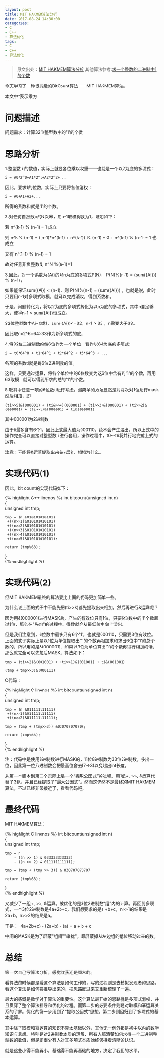 ```yaml
---
layout: post
title: MIT HAKMEM算法分析
date: 2017-08-24 14:30:00 
categories:
- C
- C++
- 算法优化
tags: 
- C
- C++
- 算法优化
---
```



>原文出处：[MIT HAKMEM算法分析](http://blog.csdn.net/msquare/article/details/4536388)
>其他算法参考:[求一个整数的二进制中1的个数](http://blog.csdn.net/wangjun_1218/article/details/4464129)


今天学习了一种很有趣的BitCount算法——MIT HAKMEM算法。

本文中^表示乘方

# 问题描述 #

问题需求：计算32位整型数中的'1'的个数

# 思路分析 #

1.整型数 i 的数值，实际上就是各位乘以权重——也就是一个以2为底的多项式：

`i = A0*2^0+A1*2^1+A2*2^2+...`

因此，要求1的位数，实际上只要将各位消权：

`i = A0+A1+A2+...`

所得的系数和就是'1'的个数。

2.对任何自然数n的N次幂，用n-1取模得数为1，证明如下：

若 n^(k-1) % (n-1) = 1 成立

则 n^k % (n-1) = ((n-1)*n^(k-1) + n^(k-1)) % (n-1) = 0 + n^(k-1) % (n-1)  = 1 也成立

又有 n^(1-1) % (n-1) = 1

故对任意非负整数N, n^N %(n-1)=1

3.因此，对一个系数为{Ai}的以n为底的多项式P(N)， P(N)%(n-1) = (sum({Ai})) % (n-1) ;

如果能保证sum({Ai}) < (n-1)，则 P(N)%(n-1) = (sum({Ai}))  ，也就是说，此时只要用n-1对多项式取模，就可以完成消权，得到系数和。

于是，问题转化为，将以2为底的多项式转化为以n为底的多项式，其中n要足够大，使得n-1 > sum({Ai})恒成立。

32位整型数中Ai=0或1，sum({Ai})<=32。n-1 > 32 ，n需要大于33。

因此取n=2^6=64>33作为新多项式的底。

4.将32位二进制数的每6位作为一个单位，看作以64为底的多项式:

` i = t0*64^0 + t1*64^1 + t2*64^2 + t3*64^3 + ... `

各项的系数ti就是每6位2进制数的值。

这样，只要通过运算，将各个单位中的6位数变为这6位中含有的'1'的个数，再用63取模，就可以得到所求的总的'1'的个数。

5.取其中任意一项的6位数ti进行考虑，最简单的方法显然是对每次对1位进行mask然后相加，即

	(ti>>5)&(000001) + (ti&>>4)(000001) + (ti>>3)&(000001) + (ti>>2)&(000001) + (ti>>1)&(000001) + ti&(000001)

其中000001为2进制数

由于ti最多含有6个1，因此上式最大值为000110，绝不会产生溢出，所以上式中的操作完全可以直接对整型数 i 进行套用，操作过程中，t0～t6将并行地完成上式的运算。

注意：不能将&运算提取出来先+后&，想想为什么。

# 实现代码(1) #

因此，bit count的实现代码如下：

{% highlight C++ linenos %}
int bitcount(unsigned int n)  
{  
    unsigned int tmp;  
  
    tmp = (n &010101010101)  
     +((n>>1)&010101010101)  
     +((n>>2)&010101010101)  
     +((n>>3)&010101010101)  
     +((n>>4)&010101010101)  
     +((n>>5)&010101010101);  
  
    return (tmp%63);  
}  
{% endhighlight %}

# 实现代码(2) #

但MIT HAKMEM最终的算法要比上面的代码更加简单一些。

为什么说上面的式子中不能先把(ti>>k)都先提取出来相加，然后再进行&运算呢？

因为用&(000001)进行MASK后，产生的有效位只有1位，只要6位数中的'1'个数超过1位，那么在"先加"的过程中，得数就会从最低位中向上溢出。

但是我们注意到，6位数中最多只有6个'1'，也就是000110，只需要3位有效位。上面的式子实际上是以1位为单位提取出'1'的个数再相加求和求出6位中'1'的总个数的，所以用的是&(000001)。如果以3位为单位算出'1'的个数再进行相加的话，那么就完全可以先加后MASK。算法如下：

`tmp = (ti>>2)&(001001) + (ti>>1)&(001001) + ti&(001001)`

`(tmp + tmp>>3)&(000111)`

C代码：

{% highlight C linenos %}
int bitcount(unsigned int n)  
{  
    unsigned int tmp;  
  
    tmp = (n &011111111111)  
     +((n>>1)&011111111111)  
     +((n>>2)&011111111111);  
       
    tmp = (tmp + (tmp>>3)) &030707070707;  
  
    return (tmp%63);  
}  
{% endhighlight %}

注：代码中是使用8进制数进行MASK的，11位8进制数为33位2进制数，多出一位，因此第一位八进制数会把最高位舍去(7->3)以免超出int长度。

从第一个版本到第二个实际上是一个“提取公因式”的过程。用1组+, >>, &运算代替了3组。并且已经提取了"最大公因式"。然而这仍然不是最终的MIT HAKMEM算法，不过已经非常接近了，看看代码吧。

# 最终代码 #

MIT HAKMEM算法：

{% highlight C linenos %}
int bitcount(unsigned int n)  
{  
    unsigned int tmp;  
  
    tmp = n  
        - ((n >> 1) & 033333333333)  
        - ((n >> 2) & 011111111111);  
  
    tmp = (tmp + (tmp >> 3)) & 030707070707  
  
    return (tmp%63);  
}  
{% endhighlight %}

又减少了一组+, >>, &运算。被优化的是3位2进制数“组”内的计算。再回到多项式，一个3位2进制数是4a+2b+c，我们想要求的是a
+b+c，n>>1的结果是2a+b，n>>2的结果是a。

于是： (4a+2b+c) - (2a+b) - (a) = a + b + c

中间的MASK是为了屏蔽"组间""串扰"，即屏蔽掉从左边组的低位移动过来的数。

# 总结 #

第一次自己写算法分析，感觉收获还是蛮大的。

看算法的时候都是看这个算法是如何工作的，写的过程则是去模拟发现者的思路，看这个算法是如何被推导出来的，把思路反过来又重新梳理了一遍。

最大的感慨是数学对于算法的重要性。这个算法最开始的思路就是多项式消权，并且贯穿了整个算法推导和优化的过程。而第二步的必要条件则是对取模和幂运算关系的了解。优化的第一步用到了“提取公因式”思想，第二步则回归到了多项式的基本运算。

其中除了取模和幂运算的知识不算太基础以外，其他无一例外都是初中以内的数学知识与思想。特别是对2进制数本质的理解，所有人都清楚如何求得一个二进制整型数的数值，但是却很少有人对其多项式本质始终保持着清晰的认识。

就是这些小得不能再小，基础得不能再基础的地方，决定了我们的水平。
